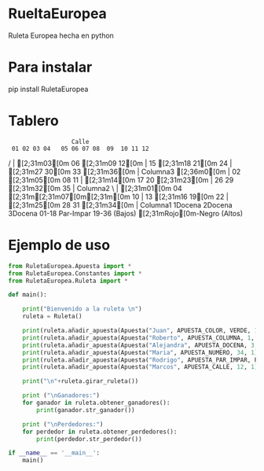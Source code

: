 # RueltaEuropea
Ruleta Europea hecha en python

# Para instalar
pip install RuletaEuropea

# Tablero

                      Calle    
     01 02 03 04   05 06 07 08  09  10 11 12    
 / | [2;31m03[0m 06 [2;31m09 12[0m | 15 [2;31m18 21[0m 24 | [2;31m27 30[0m 33 [2;31m36[0m | Columna3 
 [2;36m0[0m | 02 [2;31m05[0m 08 11 | [2;31m14[0m 17 20 [2;31m23[0m | 26 29 [2;31m32[0m 35 | Columna2
 \ | [2;31m01[0m 04 [2;31m[2;31m07[0m[2;31m[0m 10 | 13 [2;31m16 19[0m 22 | [2;31m25[0m 28 31 [2;31m34[0m | Columna1 
       1Docena       2Docena       3Docena
        01-18       Par-Impar       19-36
       (Bajos)     [2;31mRojo[0m-Negro      (Altos)

# Ejemplo de uso

```python
from RuletaEuropea.Apuesta import *
from RuletaEuropea.Constantes import *
from RuletaEuropea.Ruleta import *

def main():

    print("Bienvenido a la ruleta \n")
    ruleta = Ruleta()

    print(ruleta.añadir_apuesta(Apuesta("Juan", APUESTA_COLOR, VERDE, 1)))
    print(ruleta.añadir_apuesta(Apuesta("Roberto", APUESTA_COLUMNA, 1, 1)))
    print(ruleta.añadir_apuesta(Apuesta("Alejandra", APUESTA_DOCENA, 3, 1)))
    print(ruleta.añadir_apuesta(Apuesta("Maria", APUESTA_NUMERO, 34, 1)))
    print(ruleta.añadir_apuesta(Apuesta("Rodrigo", APUESTA_PAR_IMPAR, PAR, 1)))
    print(ruleta.añadir_apuesta(Apuesta("Marcos", APUESTA_CALLE, 12, 1)))

    print("\n"+ruleta.girar_ruleta())

    print ("\nGanadores:")
    for ganador in ruleta.obtener_ganadores():
        print(ganador.str_ganador())

    print ("\nPerdedores:")
    for perdedor in ruleta.obtener_perdedores():
        print(perdedor.str_perdedor())

if __name__ == '__main__':
    main()

```
